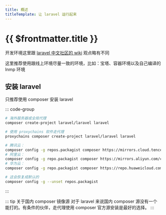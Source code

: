 ```yaml
---
title: 概述
titleTemplate: 让 laravel 运行起来
---
```


# {{ $frontmatter.title }}

开发环境这里跟 [laravel 中文社区的 wiki](https://learnku.com/laravel/wikis) 观点略有不同

这里推荐使用跟线上环境尽量一致的环境，比如：宝塔、容器环境以及自己编译的 lnmp 环境

## 安装 laravel

只推荐使用 composer 安装 laravel

::: code-group

```bash [安装]
# 海外服务器或全局代理
composer create-project laravel/laravel laravel
```

```bash [代理安装]
# 使用 proxychains 软件走代理
proxychains composer create-project laravel/laravel laravel
```

```bash [全局配置镜像]
# 腾讯云：
composer config -g repos.packagist composer https://mirrors.cloud.tencent.com/composer/
# 阿里云：
composer config -g repo.packagist composer https://mirrors.aliyun.com/composer/
# 华为云：
composer config -g repo.packagist composer https://repo.huaweicloud.com/repository/php/
```

```bash [取消配置]
# 这会恢复成默认的
composer config -g --unset repos.packagist
```

:::

::: tip 关于国内 composer 镜像源
对于 laravel 来说国内 composer 源没有一个能打的。有条件的伙伴，走代理使用 composer 官方源安装是最好的选择。
:::
